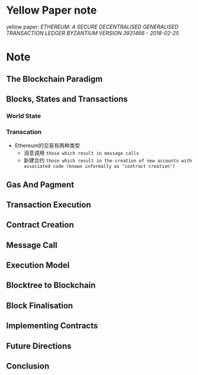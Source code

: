 # Yellow Paper note
yellow paper: _ETHEREUM: A SECURE DECENTRALISED GENERALISED TRANSACTION LEDGER BYZANTIUM VERSION 3931466 - 2018-02-25_

# Note
## The Blockchain Paradigm

## Blocks, States and Transactions

### World State

### Transcation
- Ethereum的交易有两种类型
	- 消息调用 `those which result in message calls`
	- 新建合约 `those which result in the creation of new accounts with associated code (known informally as ‘contract creation’)`

## Gas And Pagment

## Transaction Execution

## Contract Creation

## Message Call

## Execution Model

## Blocktree to Blockchain

## Block Finalisation

## Implementing Contracts

## Future Directions

## Conclusion

